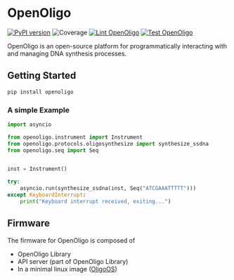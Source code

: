 # OpenOligo

[![PyPI version](https://badge.fury.io/py/openoligo.svg)](https://badge.fury.io/py/openoligo)
![Coverage](https://raw.githubusercontent.com/TechnocultureResearch/OpenOligo/dev/.github/coverage.svg)
[![Lint OpenOligo](https://github.com/TechnocultureResearch/OpenOligo/actions/workflows/lint.yaml/badge.svg)](https://github.com/TechnocultureResearch/OpenOligo/actions/workflows/lint.yaml)
[![Test OpenOligo](https://github.com/TechnocultureResearch/OpenOligo/actions/workflows/test.yaml/badge.svg)](https://github.com/TechnocultureResearch/OpenOligo/actions/workflows/test.yaml)

OpenOligo is an open-source platform for programmatically interacting with and managing DNA synthesis processes.

## Getting Started
```sh
pip install openoligo
```

### A simple Example

```py
import asyncio

from openoligo.instrument import Instrument
from openoligo.protocols.oligosynthesize import synthesize_ssdna
from openoligo.seq import Seq


inst = Instrument()

try:
    asyncio.run(synthesize_ssdna(inst, Seq("ATCGAAATTTTT")))
except KeyboardInterrupt:
    print("Keyboard interrupt received, exiting...")
```

## Firmware
The firmware for OpenOligo is composed of 
- OpenOligo Library
- API server (part of OpenOligo Library)
- In a minimal linux image ([OligoOS](https://github.com/Technoculture/OligoOs/tree/dev))

